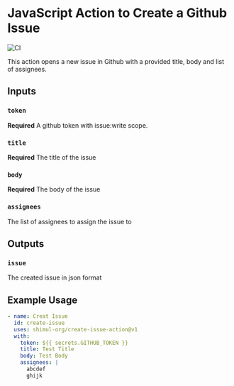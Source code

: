 # JavaScript Action to Create a Github Issue

![CI](https://github.com/shimul-org/create-issue-action/actions/workflows/ci.yml/badge.svg?event=push&branch=main)

This action opens a new issue in Github with a provided title, body and list of assignees.

## Inputs

### `token`
**Required** A github token with issue:write scope.

### `title`
**Required** The title of the issue

### `body`
**Required** The body of the issue

### `assignees`
The list of assignees to assign the issue to

## Outputs

### `issue`
The created issue in json format

## Example Usage

```yaml
- name: Creat Issue
  id: create-issue
  uses: shimul-org/create-issue-action@v1
  with:
    token: ${{ secrets.GITHUB_TOKEN }}
    title: Test Title
    body: Test Body
    assignees: |
      abcdef
      ghijk
```